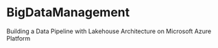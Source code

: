 # BigDataManagement
Building a Data Pipeline with Lakehouse Architecture on Microsoft Azure Platform
